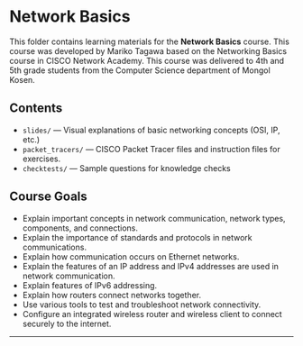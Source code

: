 # Network Basics

This folder contains learning materials for the **Network Basics** course.
This course was developed by Mariko Tagawa based on the Networking Basics course in CISCO Network Academy.
This course was delivered to 4th and 5th grade students from the Computer Science department of Mongol Kosen.

## Contents
- `slides/` — Visual explanations of basic networking concepts (OSI, IP, etc.)
- `packet_tracers/` — CISCO Packet Tracer files and instruction files for exercises.
- `checktests/` — Sample questions for knowledge checks

## Course Goals
- Explain important concepts in network communication, network types, components, and connections.
- Explain the importance of standards and protocols in network communications.
- Explain how communication occurs on Ethernet networks.
- Explain the features of an IP address and IPv4 addresses are used in network communication.
- Explain features of IPv6 addressing.
- Explain how routers connect networks together.
- Use various tools to test and troubleshoot network connectivity.
- Configure an integrated wireless router and wireless client to connect securely to the internet.


---
